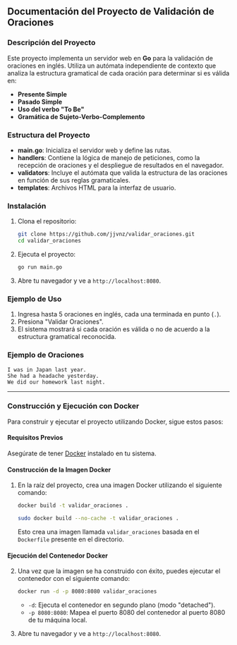 ## Documentación del Proyecto de Validación de Oraciones

### Descripción del Proyecto

Este proyecto implementa un servidor web en **Go** para la validación de oraciones en inglés. Utiliza un autómata independiente de contexto que analiza la estructura gramatical de cada oración para determinar si es válida en:

- **Presente Simple**
- **Pasado Simple**
- **Uso del verbo "To Be"**
- **Gramática de Sujeto-Verbo-Complemento**

### Estructura del Proyecto

- **main.go**: Inicializa el servidor web y define las rutas.
- **handlers**: Contiene la lógica de manejo de peticiones, como la recepción de oraciones y el despliegue de resultados en el navegador.
- **validators**: Incluye el autómata que valida la estructura de las oraciones en función de sus reglas gramaticales.
- **templates**: Archivos HTML para la interfaz de usuario.

### Instalación

1. Clona el repositorio:

   ```bash
   git clone https://github.com/jjvnz/validar_oraciones.git
   cd validar_oraciones
   ```

2. Ejecuta el proyecto:

   ```bash
   go run main.go
   ```

3. Abre tu navegador y ve a `http://localhost:8080`.

### Ejemplo de Uso

1. Ingresa hasta 5 oraciones en inglés, cada una terminada en punto (`.`).
2. Presiona "Validar Oraciones".
3. El sistema mostrará si cada oración es válida o no de acuerdo a la estructura gramatical reconocida.

### Ejemplo de Oraciones

```plaintext
I was in Japan last year.
She had a headache yesterday.
We did our homework last night.
```

---

### Construcción y Ejecución con Docker

Para construir y ejecutar el proyecto utilizando Docker, sigue estos pasos:

#### Requisitos Previos

Asegúrate de tener [Docker](https://www.docker.com/get-started) instalado en tu sistema.

#### Construcción de la Imagen Docker

1. En la raíz del proyecto, crea una imagen Docker utilizando el siguiente comando:

   ```bash
   docker build -t validar_oraciones .
   ```

   ```bash
   sudo docker build --no-cache -t validar_oraciones .
   ```

   Esto crea una imagen llamada `validar_oraciones` basada en el `Dockerfile` presente en el directorio.

#### Ejecución del Contenedor Docker

2. Una vez que la imagen se ha construido con éxito, puedes ejecutar el contenedor con el siguiente comando:

   ```bash
   docker run -d -p 8080:8080 validar_oraciones
   ```

   - `-d`: Ejecuta el contenedor en segundo plano (modo "detached").
   - `-p 8080:8080`: Mapea el puerto 8080 del contenedor al puerto 8080 de tu máquina local.

3. Abre tu navegador y ve a `http://localhost:8080`.

